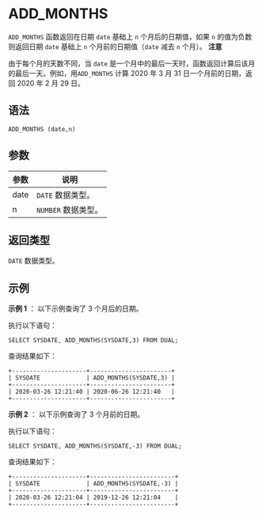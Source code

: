 ADD_MONTHS 
===============================



`ADD_MONTHS` 函数返回在日期 `date` 基础上 `n` 个月后的日期值，如果 `n` 的值为负数则返回日期 `date` 基础上 `n` 个月前的日期值（`date` 减去 `n` 个月）。
**注意**



由于每个月的天数不同，当 `date` 是一个月中的最后一天时，函数返回计算后该月的最后一天。例如，用`ADD_MONTHS` 计算 2020 年 3 月 31 日一个月前的日期，返回 2020 年 2 月 29 日。

语法 
--------------

    ADD_MONTHS (date,n)



参数 
--------------



|  参数  |       说明       |
|------|----------------|
| date | `DATE` 数据类型。   |
| n    | `NUMBER` 数据类型。 |



返回类型 
----------------

`DATE` 数据类型。

示例 
--------------

**示例 1** ： 以下示例查询了 3 个月后的日期。

执行以下语句：

    SELECT SYSDATE, ADD_MONTHS(SYSDATE,3) FROM DUAL;



查询结果如下：

    +---------------------+-----------------------+
    | SYSDATE             | ADD_MONTHS(SYSDATE,3) |
    +---------------------+-----------------------+
    | 2020-03-26 12:21:40 | 2020-06-26 12:21:40   |
    +---------------------+-----------------------+



**示例 2** ： 以下示例查询了 3 个月前的日期。

执行以下语句：

    SELECT SYSDATE, ADD_MONTHS(SYSDATE,-3) FROM DUAL;



查询结果如下：

    +---------------------+------------------------+
    | SYSDATE             | ADD_MONTHS(SYSDATE,-3) |
    +---------------------+------------------------+
    | 2020-03-26 12:21:04 | 2019-12-26 12:21:04    |
    +---------------------+------------------------+


